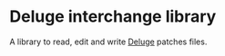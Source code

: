 # Deluge interchange library

A library to read, edit and write [Deluge](https://synthstrom.com/product/deluge/) patches files.
